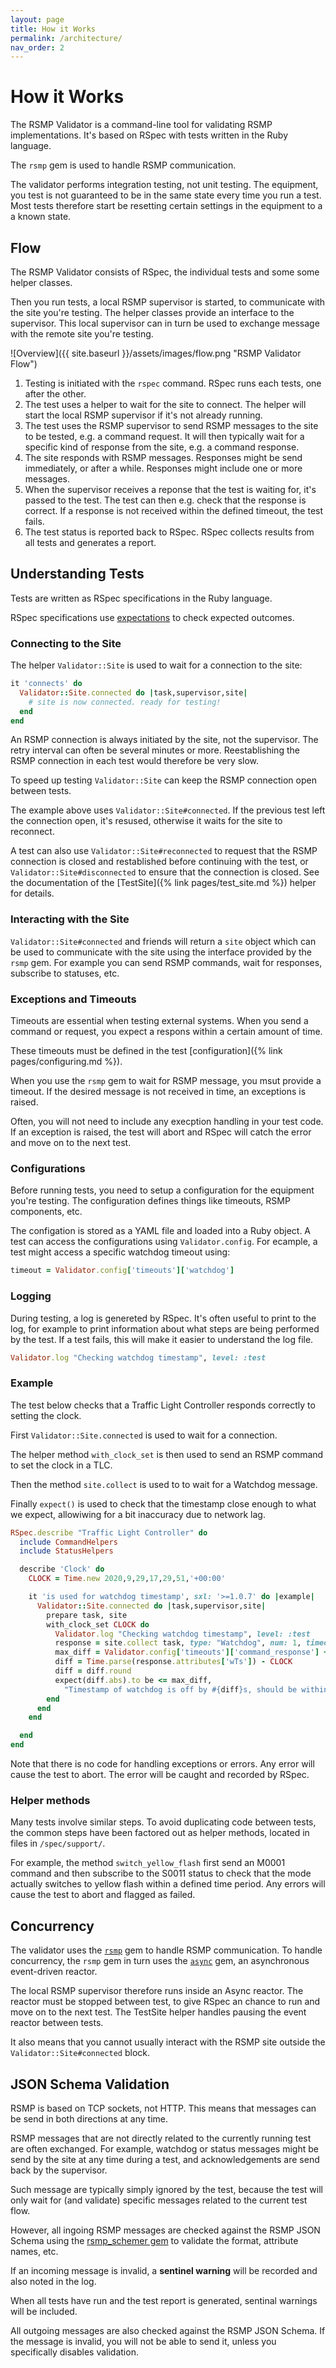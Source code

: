 ```yaml
---
layout: page
title: How it Works
permalink: /architecture/
nav_order: 2
---
```


# How it Works
The RSMP Validator is a command-line tool for validating RSMP implementations. It's based on RSpec with tests written in the Ruby language.

The `rsmp` gem is used to handle RSMP communication.

The validator performs integration testing, not unit testing. The equipment, you test is not guaranteed to be in the same state every time you run a test. Most tests therefore start be resetting certain settings in the equipment to a a known state.

## Flow
The RSMP Validator consists of RSpec, the individual tests and some some helper classes.

Then you run tests, a local RSMP supervisor is started, to communicate with the site you're testing. The helper classes provide an interface to the supervisor. This local supervisor can in turn be used to exchange message with the remote  site you're testing.

![Overview]({{ site.baseurl }}/assets/images/flow.png "RSMP Validator Flow")

1. Testing is initiated with the `rspec` command. RSpec runs each tests, one after the other.
2. The test uses a helper to wait for the site to connect. The helper will start the local RSMP supervisor if it's not already running.
3. The test uses the RSMP supervisor to send RSMP messages to the site to be tested, e.g. a command request. It will then typically wait for a specific kind of response from the site, e.g. a command response.
4. The site responds with RSMP messages. Responses might be send immediately, or after a while. Responses might include one or more messages.
5. When the supervisor receives a reponse that the test is waiting for, it's passed to the test. The test can then e.g. check that the response is correct. If a response is not received within the defined timeout, the test fails.
6. The test status is reported back to RSpec. RSpec collects results from all tests and generates a report.

## Understanding Tests
Tests are written as RSpec specifications in the Ruby language.

RSpec specifications use [expectations](https://relishapp.com/rspec/rspec-expectations/docs) to check expected outcomes.

### Connecting to the Site 
The helper `Validator::Site` is used to wait for a connection to the site:

```ruby
it 'connects' do
  Validator::Site.connected do |task,supervisor,site|
    # site is now connected. ready for testing!
  end
end
```

An RSMP connection is always initiated by the site, not the supervisor. The retry interval can often be several minutes or more. Reestablishing the RSMP connection in each test would therefore be very slow.

To speed up testing `Validator::Site` can keep the RSMP connection open between tests.

The example above uses `Validator::Site#connected`. If the previous test left the connection open, it's resused, otherwise it waits for the site to reconnect.

A test can also use `Validator::Site#reconnected` to request that the RSMP connection is closed and restablished before continuing with the test, or `Validator::Site#disconnected` to ensure that the connection is closed. See the documentation of the [TestSite]({% link pages/test_site.md %}) helper for details. 

### Interacting with the Site
`Validator::Site#connected` and friends will return a `site` object which can be used to communicate with the site using the interface provided by the `rsmp` gem. For example you can send RSMP commands, wait for responses, subscribe to statuses, etc.

### Exceptions and Timeouts
Timeouts are essential when testing external systems. When you send a command or request, you expect a respons within a certain amount of time.

These timeouts must be defined in the test [configuration]({% link pages/configuring.md %}).

When you use the `rsmp` gem to wait for RSMP message, you msut provide a timeout. If the desired message is not received in time, an exceptions is raised. 

Often, you will not need to include any execption handling in your test code. If an exception is raised, the test will abort and RSpec will catch the error and move on to the next test.

### Configurations
Before running tests, you need to setup a configuration for the equipment you're testing. The configuration defines things like timeouts, RSMP components, etc.

The configation is stored as a YAML file and loaded into a Ruby object. A test can access the configurations using `Validator.config`. For ecample, a test might access a specific watchdog timeout using:

```ruby
timeout = Validator.config['timeouts']['watchdog']
```

### Logging
During testing, a log is genereted by RSpec. It's often useful to print to the log, for example to print information about what steps are being performed by the test. If a test fails, this will make it easier to understand the log file.

```ruby
Validator.log "Checking watchdog timestamp", level: :test
```

### Example
The test below checks that a Traffic Light Controller responds correctly to setting the clock.

First `Validator::Site.connected` is used to wait for a connection.

The helper method `with_clock_set` is then used to send an RSMP command to set the clock in a TLC. 

Then the method `site.collect` is used to to wait for a Watchdog message.

Finally `expect()` is used to check that the timestamp close enough to what we expect, allowiwing for a bit inaccuracy due to network lag.

```ruby
RSpec.describe "Traffic Light Controller" do
  include CommandHelpers
  include StatusHelpers

  describe 'Clock' do
    CLOCK = Time.new 2020,9,29,17,29,51,'+00:00'

    it 'is used for watchdog timestamp', sxl: '>=1.0.7' do |example|
      Validator::Site.connected do |task,supervisor,site|
        prepare task, site
        with_clock_set CLOCK do
          Validator.log "Checking watchdog timestamp", level: :test
          response = site.collect task, type: "Watchdog", num: 1, timeout: Validator.config['timeouts']['watchdog']
          max_diff = Validator.config['timeouts']['command_response'] + Validator.config['timeouts']['status_response']
          diff = Time.parse(response.attributes['wTs']) - CLOCK
          diff = diff.round
          expect(diff.abs).to be <= max_diff,
            "Timestamp of watchdog is off by #{diff}s, should be within #{max_diff}s"
        end
      end
    end

  end
end
```

Note that there is no code for handling exceptions or errors. Any error will cause the test to abort. The error will be caught and recorded by RSpec. 
### Helper methods
Many tests involve similar steps. To avoid duplicating code between tests, the common steps have been factored out as helper methods, located in files in `/spec/support/`.

For example, the method `switch_yellow_flash` first send an M0001 command and then subscribe to the S0011 status to check that the mode actually switches to yellow flash within a defined time period. Any errors will cause the test to abort and flagged as failed.

## Concurrency
The validator uses the [`rsmp`](https://github.com/rsmp-nordic/rsmp) gem to handle RSMP communication. To handle concurrency, the `rsmp` gem in turn uses the [`async`](https://github.com/socketry/async) gem, an asynchronous event-driven reactor.

The local RSMP supervisor therefore runs inside an Async reactor. The reactor must be stopped between test, to give RSpec an chance to run and move on to the next test. The TestSite helper handles pausing the event reactor between tests.

It also means that you cannot usually interact with the RSMP site outside the `Validator::Site#connected` block.

## JSON Schema Validation
RSMP is based on TCP sockets, not HTTP. This means that messages can be send in both directions at any time. 
 
RSMP messages that are not directly related to the currently running test are often exchanged. For example, watchdog or status messages might be send by the site at any time during a test, and acknowledgements are send back by the supervisor.

Such message are typically simply ignored by the test, because the test will only wait for (and validate) specific messages related to the current test flow.

However, all ingoing RSMP messages are checked against the RSMP JSON Schema using the [rsmp_schemer gem](https://github.com/rsmp-nordic/rsmp_schemer) to validate the format, attribute names, etc.

If an incoming message is invalid, a **sentinel warning** will be recorded and also noted in the log.

When all tests have run and the test report is generated, sentinal warnings will be included.

All outgoing messages are also checked against the RSMP JSON Schema. If the message is invalid, you will not be able to send it, unless you specifically disables validation.


